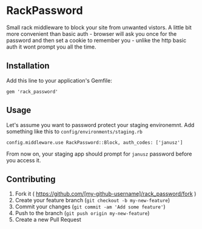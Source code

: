 # RackPassword

Small rack middleware to block your site from unwanted vistors. A little bit more convenient than basic auth - browser will ask you once for the password and then set a cookie to remember you - unlike the http basic auth it wont prompt you all the time.

## Installation

Add this line to your application's Gemfile:

    gem 'rack_password'

## Usage

Let's assume you want to password protect your staging environemnt. Add something like this to `config/environments/staging.rb `


```
config.middleware.use RackPassword::Block, auth_codes: ['janusz']
```

From now on, your staging app should prompt for `janusz` password before you access it.

## Contributing

1. Fork it ( https://github.com/[my-github-username]/rack_password/fork )
2. Create your feature branch (`git checkout -b my-new-feature`)
3. Commit your changes (`git commit -am 'Add some feature'`)
4. Push to the branch (`git push origin my-new-feature`)
5. Create a new Pull Request
